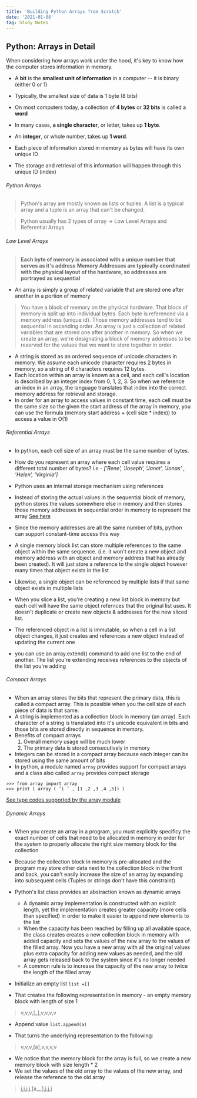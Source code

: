 ```yaml
---
title: 'Building Python Arrays from Scratch'
date: '2021-01-08'
tag: Study Notes
---
```


## Python: Arrays in Detail
When considering how arrays work under the hood, it's key to know how the computer stores information in memory.
- A **bit** is the **smallest unit of information** in a computer -- it is binary (either 0 or 1)
- Typically, the smallest size of data is 1 byte (8 bits)
- On most computers today, a collection of **4 bytes** or **32 bits** is called a **word**
- In many cases, **a single character**, or letter, takes up **1 byte**.
- An **integer**, or whole number, takes up **1 word**.

- Each piece of information stored in memory as bytes will have its own unique ID
- The storage and retrieval of this information will happen through this unique ID (index)

###### Python Arrays
> Python's array are mostly known as lists or tuples. A list is a typical array and a tuple is an array that can't be changed. 

> Python usually has 2 types of array -> Low Level Arrays and Referential Arrays

###### Low Level Arrays
> **Each byte of memory is associated with a unique number that serves as it's address**
> **Memory Addresses are typically coordinated with the physical layout of the hardware, so addresses are portrayed as sequential**
- An array is simply a group of related variable that are stored one after another in a portion of memory

> You have a block of memory on the physical hardware. That block of memory is split up into individual bytes. Each byte is referenced via a memory address (unique id). Those memory addresses tend to be sequential in ascending order. An array is just a collection of related variables that are stored one after another in memory. So when we create an array, we're designating a block of memory addresses to be reserved for the values that we want to store together in order.

- A string is stored as an ordered sequence of unicode characters in memory. We assume each unicode character requires 2 bytes in memory, so a string of 6 characters requires 12 bytes.
- Each location within an array is known as a cell, and each cell's location is described by an integer index from 0, 1, 2, 3. So when we reference an index in an array, the language translates that index into the correct memory address for retrieval and storage.
- In order for an array to access values in constant time, each cell must be the same size so the given the start address of the array in memory, you can use the formula (memory start address + (cell size * index)) to access a value in O(1)

###### Referential Arrays
- In python, each cell size of an array must be the same number of bytes.
- How do you represent an array where each cell value requires a different total number of bytes?
    _i.e - [’Rene’, ’Joseph’, ’Janet’, ’Jonas’ , ’Helen’, ’Virginia’]_
- Python uses an internal storage mechanism using references
- Instead of storing the actual values in the sequential block of memory, python stores the values somewhere else in memory and then stores those memory addresses in sequential order in memory to represent the array [See here](https://www.herevego.com/wp-content/uploads/2020/07/Screenshot-2020-07-26-at-11-compressed.jpg)
- Since the memory addresses are all the same number of bits, python can support constant-time access this way

- A single memory block list can store multiple references to the same object within the same sequence. (i.e. it won't create a new object and memory address with an object and memory address that has already been created). It will just store a reference to the single object however many times that object exists in the list
- Likewise, a single object can be referenced by multiple lists if that same object exists in multiple lists

- When you slice a list, you're creating a new list block in memory but each cell will have the same object refernces that the original list uses. It doesn't duplicate or create new objects & addresses for the new sliced list.

- The referenced object in a list is immutable, so when a cell in a list object changes, it just creates and references a new object instead of updating the current one
- you can use an array.extend() command to add one list to the end of another. The list you're extending receives references to the objects of the list you're adding

###### Compact Arrays
- When an array stores the bits that represent the primary data, this is called a compact array. This is possible when you the cell size of each piece of data is that same.
- A string is implemented as a collection block in memory (an array). Each character of a string is translated into it's unicode equivalent in bits and those bits are stored directly in sequence in memory.
- Benefits of compact arrays
    1. Overall memory usage will be much lower
    2. The primary data is stored consecutively in memory
- Integers can be stored in a compact array because each integer can be stored using the same amount of bits
- In python, a module named `array` provides support for compact arrays and a class also called `array` provides compact storage
```
>>> from array import array
>>> print ( array ( ’i ’ , [1 ,2 ,3 ,4 ,5]) )
```
[See type codes supported by the array module](https://www.w3resource.com/python/library/python_array_module.php)

###### Dynamic Arrays
- When you create an array in a program, you must explicitly specificy the exact number of cells that need to be allocated in memory in order for the system to properly allocate the right size memory block for the collection
- Because the collection block in memory is pre-allocated and the program may store other data next to the collection block in the front and back, you can't easily increase the size of an array by expanding into subsequent cells (Tuples or strings don't have this constraint)
- Python's list class provides an abstraction known as dynamic arrays
    - A dynamic array implementation is constructed with an explicit length, yet the implementation creates greater capacity (more cells than specified) in order to make it easier to append new elements to the list
    - When the capacity has been reached by filling up all available space, the class creates creates a new collection block in memory with added capacity and sets the values of the new array to the values of the filled array. Now you have a new array with all the original values plus extra capacity for adding new values as needed, and the old array gets released back to the system since it's no longer needed
    - A common rule is to increase the capacity of the new array to twice the length of the filled array

- Initialize an empty list
`list =[]`

- That creates the following representation in memory - an empty memory block with length of size 1
> v,v,v,[_],v,v,v,v

- Append value 
`list.append(a)`

- That turns the underlying representation to the following:
> v,v,v,[a],v,v,v,v

- We notice that the memory block for the array is full, so we create a new memory block with size length * 2
- We set the values of the old array to the values of the new array, and release the reference to the old array
> j,j,j,j,[a,_,],j,j,j